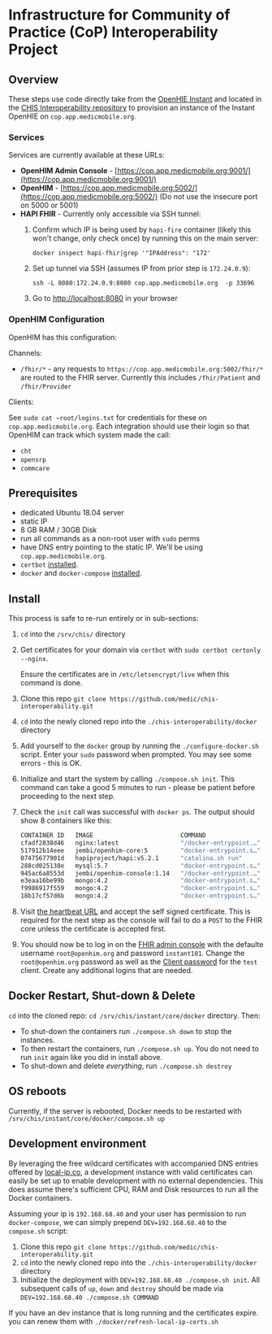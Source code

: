 # Infrastructure for Community of Practice (CoP) Interoperability Project

## Overview 

These steps use code directly take from the [OpenHIE Instant](https://github.com/openhie/instant/tree/master/core/docker) and located in the [CHIS Interoperability repository](https://github.com/medic/chis-interoperability) to provision an instance of the Instant OpenHIE on `cop.app.medicmobile.org`.

### Services

Services are currently available at these URLs:

* **OpenHIM Admin Console** - [https://cop.app.medicmobile.org:9001/](https://cop.app.medicmobile.org:9001/) 
* **OpenHIM** - [https://cop.app.medicmobile.org:5002/](https://cop.app.medicmobile.org:5002/) (Do not use the insecure port on 5000 or 5001)
* **HAPI FHIR** - Currently only accessible via SSH tunnel:
   1. Confirm which IP is being used by `hapi-fire` container (likely this won't change, only check once) by running this on the main server: 
   
      `docker inspect hapi-fhir|grep '"IPAddress": "172'`
   1. Set up tunnel via SSH (assumes IP from prior step is `172.24.0.9`):
   
      `ssh -L 8080:172.24.0.9:8080 cop.app.medicmobile.org  -p 33696`
   1. Go to [http://localhost:8080](http://localhost:8080) in your browser


### OpenHIM Configuration

OpenHIM has this configuration:

Channels:
* `/fhir/*` - any requests to `https://cop.app.medicmobile.org:5002/fhir/*` are routed to the FHIR server.  Currently this includes `/fhir/Patient` and `/fhir/Provider`

Clients:

See `sudo cat ~root/logins.txt` for credentials for these on `cop.app.medicmobile.org`.  Each integration should use their login so that OpenHIM can track which system made the call:

* `cht`
* `opensrp`
* `commcare` 

## Prerequisites 

  * dedicated Ubuntu 18.04 server
  * static IP
  * 8 GB RAM / 30GB Disk
  * run all commands as a non-root user with `sudo` perms
  * have DNS entry pointing to the static IP.  We'll be using `cop.app.medicmobile.org`. 
  * `certbot` [installed](https://certbot.eff.org/).  
 *  `docker` and `docker-compose` [installed](https://github.com/openhie/instant/tree/master/core/docker#prerequisites).

## Install

This process is safe to re-run entirely or in sub-sections:

1. `cd` into the `/srv/chis/` directory
1. Get certificates for your domain via `certbot` with `sudo certbot certonly --nginx`.  

   Ensure the certificates are in `/etc/letsencrypt/live` when this command is done.
1. Clone this repo `git clone https://github.com/medic/chis-interoperability.git`
1. `cd` into the newly cloned repo into the `./chis-interoperability/docker` directory
1. Add yourself to the `docker` group by running the `./configure-docker.sh` script. Enter your `sudo` password when prompted. You may see some errors - this is OK.
1. Initialize and start the system by calling `./compose.sh init`. This command can take a good 5 minutes to run - please be patient before proceeding to the next step.
1. Check the `init` call was successful with `docker ps`. The output should show 8 containers like this:
 
    ```bash
    CONTAINER ID   IMAGE                        COMMAND                  CREATED          STATUS          PORTS                                                                                                                                                                     NAMES
    cfadf2838d46   nginx:latest                 "/docker-entrypoint.…"   8 seconds ago    Up 3 seconds    0.0.0.0:5002->5002/tcp, :::5002->5002/tcp, 80/tcp, 0.0.0.0:9001->9001/tcp, :::9001->9001/tcp                                                                              nginx-proxy
    517912b14eee   jembi/openhim-core:5         "docker-entrypoint.s…"   8 seconds ago    Up 4 seconds    0.0.0.0:5000-5001->5000-5001/tcp, :::5000-5001->5000-5001/tcp, 0.0.0.0:5050-5052->5050-5052/tcp, :::5050-5052->5050-5052/tcp, 0.0.0.0:8080->8080/tcp, :::8080->8080/tcp   openhim-core
    07475677901d   hapiproject/hapi:v5.2.1      "catalina.sh run"        4 minutes ago    Up 5 seconds    8080/tcp                                                                                                                                                                  hapi-fhir
    288cd025138e   mysql:5.7                    "docker-entrypoint.s…"   4 minutes ago    Up 6 seconds    3306/tcp, 33060/tcp                                                                                                                                                       hapi-mysql
    945ac6a8553d   jembi/openhim-console:1.14   "/docker-entrypoint.…"   4 minutes ago    Up 7 seconds    80/tcp                                                                                                                                                                    openhim-console
    e3eaa16be99b   mongo:4.2                    "docker-entrypoint.s…"   30 minutes ago   Up 30 minutes   27017/tcp                                                                                                                                                                 mongo-1
    f9986917f559   mongo:4.2                    "docker-entrypoint.s…"   4 hours ago      Up 30 minutes   27017/tcp                                                                                                                                                                 mongo-2
    18b17cf57d6b   mongo:4.2                    "docker-entrypoint.s…"   4 hours ago      Up 30 minutes   27017/tcp                                                                                                                                                                 mongo-3
    ``` 
1. Visit [the heartbeat URL](https://cop.app.medicmobile.org:8080/heartbeat) and accept the self signed certificate. This is required for the next step as the console will fail to do a `POST` to the FHIR core unless the certificate is accepted first.
1. You should now be to log in on the [FHIR admin console](https://cop.app.medicmobile.org:9001) with the defaulte username `root@openhim.org` and password `instant101`. Change the `root@openhim.org` password as well as the [Client password](https://cop.app.medicmobile.org:9001/#!/clients) for the `test` client. Create any additional logins that are needed.

## Docker Restart, Shut-down & Delete

`cd` into the cloned repo: `cd /srv/chis/instant/core/docker` directory. Then:

* To shut-down the containers run `./compose.sh down` to stop the instances.
* To then restart the containers, run `./compose.sh up`. You do not need to run `init` again like you did in install above.
* To shut-down and delete *everything*, run `./compose.sh destroy`

## OS reboots

Currently, if the server is rebooted, Docker needs to be restarted with `/srv/chis/instant/core/docker/compose.sh up`

## Development environment

By leveraging the free wildcard certificates with accompanied DNS entries offered by [local-ip.co](http://local-ip.co), a development instance with valid certificates can easily be set up to enable development with no external dependencies.  This does assume there's sufficient CPU, RAM and Disk resources to run all the Docker containers.

Assuming your ip is `192.168.68.40` and your user has permission to run `docker-compose`, we can simply prepend `DEV=192.168.68.40` to the `compose.sh` script:
1. Clone this repo `git clone https://github.com/medic/chis-interoperability.git`
1. `cd` into the newly cloned repo into the `./chis-interoperability/docker` directory
1. Initialize the deployment with `DEV=192.168.68.40 ./compose.sh init`.  All subsequent calls of `up`, `down` and `destroy` should be made via `DEV=192.168.68.40 ./compose.sh COMMAND` 

If you have an dev instance that is long running and the certificates expire. you can renew them with `./docker/refresh-local-ip-certs.sh`